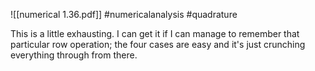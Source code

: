 ![[numerical 1.36.pdf]] #numericalanalysis #quadrature 

This is a little exhausting. I can get it if I can manage to remember that particular row operation; the four cases are easy and it's just crunching everything through from there.